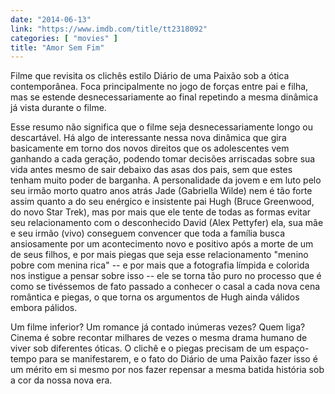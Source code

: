 ```yaml
---
date: "2014-06-13"
link: "https://www.imdb.com/title/tt2318092"
categories: [ "movies" ]
title: "Amor Sem Fim"
---
```

Filme que revisita os clichês estilo Diário de uma Paixão sob a ótica contemporânea. Foca principalmente no jogo de forças entre pai e filha, mas se estende desnecessariamente ao final repetindo a mesma dinâmica já vista durante o filme.

Esse resumo não significa que o filme seja desnecessariamente longo ou descartável. Há algo de interessante nessa nova dinâmica que gira basicamente em torno dos novos direitos que os adolescentes vem ganhando a cada geração, podendo tomar decisões arriscadas sobre sua vida antes mesmo de sair debaixo das asas dos pais, sem que estes tenham muito poder de barganha. A personalidade da jovem e em luto pelo seu irmão morto quatro anos atrás Jade (Gabriella Wilde) nem é tão forte assim quanto a do seu enérgico e insistente pai Hugh (Bruce Greenwood, do novo Star Trek), mas por mais que ele tente de todas as formas evitar seu relacionamento com o desconhecido David (Alex Pettyfer) ela, sua mãe e seu irmão (vivo) conseguem convencer que toda a família busca ansiosamente por um acontecimento novo e positivo após a morte de um de seus filhos, e por mais piegas que seja esse relacionamento "menino pobre com menina rica" -- e por mais que a fotografia límpida e colorida nos instigue a pensar sobre isso -- ele se torna tão puro no processo que é como se tivéssemos de fato passado a conhecer o casal a cada nova cena romântica e piegas, o que torna os argumentos de Hugh ainda válidos embora pálidos.

Um filme inferior? Um romance já contado inúmeras vezes? Quem liga? Cinema é sobre recontar milhares de vezes o mesma drama humano de viver sob diferentes óticas. O clichê e o piegas precisam de um espaço-tempo para se manifestarem, e o fato do Diário de uma Paixão fazer isso é um mérito em si mesmo por nos fazer repensar a mesma batida história sob a cor da nossa nova era.
